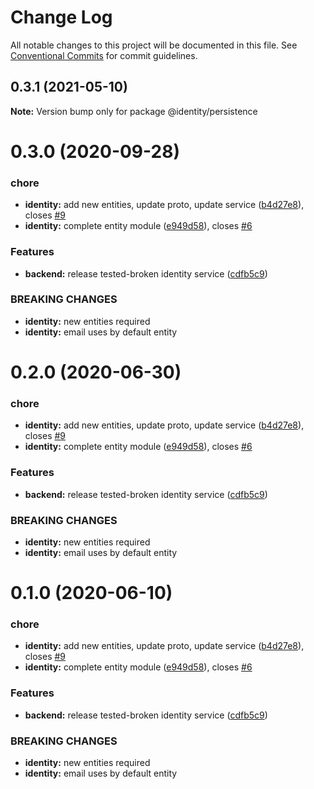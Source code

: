 # Change Log

All notable changes to this project will be documented in this file.
See [Conventional Commits](https://conventionalcommits.org) for commit guidelines.

## 0.3.1 (2021-05-10)

**Note:** Version bump only for package @identity/persistence





# 0.3.0 (2020-09-28)


### chore

* **identity:** add new entities, update proto, update service ([b4d27e8](https://github.com/Atlantis-Lab/serenity/commit/b4d27e8cd46f4a47bc151e0285de7da94f94b622)), closes [#9](https://github.com/Atlantis-Lab/serenity/issues/9)
* **identity:** complete entity module ([e949d58](https://github.com/Atlantis-Lab/serenity/commit/e949d58b9a55dfdf34bd3cb64320ccb509e4b54b)), closes [#6](https://github.com/Atlantis-Lab/serenity/issues/6)


### Features

* **backend:** release tested-broken identity service ([cdfb5c9](https://github.com/Atlantis-Lab/serenity/commit/cdfb5c91ca81bfdf06d2f496b5c66b47426ec96e))


### BREAKING CHANGES

* **identity:** new entities required
* **identity:** email uses by default entity






# 0.2.0 (2020-06-30)

### chore

- **identity:** add new entities, update proto, update service ([b4d27e8](https://github.com/atlantisunited/serenity/commit/b4d27e8cd46f4a47bc151e0285de7da94f94b622)), closes [#9](https://github.com/atlantisunited/serenity/issues/9)
- **identity:** complete entity module ([e949d58](https://github.com/atlantisunited/serenity/commit/e949d58b9a55dfdf34bd3cb64320ccb509e4b54b)), closes [#6](https://github.com/atlantisunited/serenity/issues/6)

### Features

- **backend:** release tested-broken identity service ([cdfb5c9](https://github.com/atlantisunited/serenity/commit/cdfb5c91ca81bfdf06d2f496b5c66b47426ec96e))

### BREAKING CHANGES

- **identity:** new entities required
- **identity:** email uses by default entity

# 0.1.0 (2020-06-10)

### chore

- **identity:** add new entities, update proto, update service ([b4d27e8](https://github.com/atlantisunited/serenity/commit/b4d27e8cd46f4a47bc151e0285de7da94f94b622)), closes [#9](https://github.com/atlantisunited/serenity/issues/9)
- **identity:** complete entity module ([e949d58](https://github.com/atlantisunited/serenity/commit/e949d58b9a55dfdf34bd3cb64320ccb509e4b54b)), closes [#6](https://github.com/atlantisunited/serenity/issues/6)

### Features

- **backend:** release tested-broken identity service ([cdfb5c9](https://github.com/atlantisunited/serenity/commit/cdfb5c91ca81bfdf06d2f496b5c66b47426ec96e))

### BREAKING CHANGES

- **identity:** new entities required
- **identity:** email uses by default entity
